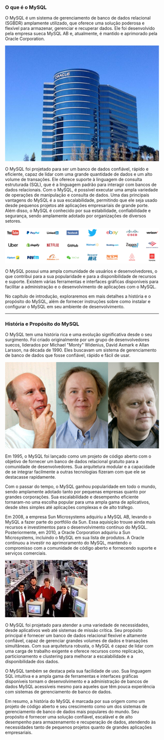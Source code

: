 ### O que é o MySQL


O MySQL é um sistema de gerenciamento de banco de dados relacional (SGBDR) amplamente utilizado, que oferece uma solução poderosa e flexível para armazenar, gerenciar e recuperar dados. Ele foi desenvolvido pela empresa sueca MySQL AB e, atualmente, é mantido e aprimorado pela Oracle Corporation.

![Sede da Oracle Corporation em Redwood Shores, California](../assets/img/sede_oracle.jpg)


O MySQL foi projetado para ser um banco de dados confiável, rápido e eficiente, capaz de lidar com uma grande quantidade de dados e um alto volume de transações. Ele oferece suporte à linguagem de consulta estruturada (SQL), que é a linguagem padrão para interagir com bancos de dados relacionais. Com o MySQL, é possível executar uma ampla variedade de operações de manipulação e consulta de dados.
Uma das principais vantagens do MySQL é a sua escalabilidade, permitindo que ele seja usado desde pequenos projetos até aplicações empresariais de grande porte. Além disso, o MySQL é conhecido por sua estabilidade, confiabilidade e segurança, sendo amplamente adotado por organizações de diversos setores.

![Algumas empresas que usam MySQL](../assets/img/corporations.png)


O MySQL possui uma ampla comunidade de usuários e desenvolvedores, o que contribui para a sua popularidade e para a disponibilidade de recursos e suporte. Existem várias ferramentas e interfaces gráficas disponíveis para facilitar a administração e o desenvolvimento de aplicações com o MySQL.

No capítulo de introdução, exploraremos em mais detalhes a história e o propósito do MySQL, além de fornecer instruções sobre como instalar e configurar o MySQL em seu ambiente de desenvolvimento.


---

### História e Propósito do MySQL

O MySQL tem uma história rica e uma evolução significativa desde o seu surgimento. Foi criado originalmente por um grupo de desenvolvedores suecos, liderados por Michael "Monty" Widenius, David Axmark e Allan Larsson, na década de 1990. Eles buscavam um sistema de gerenciamento de banco de dados que fosse confiável, rápido e fácil de usar.

![Fundadores do MySQL, David Axmark, Allan Larsson e Michael "Monty" Widenius](../assets/img/founders.jpg)

Em 1995, o MySQL foi lançado como um projeto de código aberto com o objetivo de fornecer um banco de dados relacional gratuito para a comunidade de desenvolvedores. Sua arquitetura modular e a capacidade de se integrar facilmente a outras tecnologias fizeram com que ele se destacasse rapidamente.

Com o passar do tempo, o MySQL ganhou popularidade em todo o mundo, sendo amplamente adotado tanto por pequenas empresas quanto por grandes corporações. Sua escalabilidade e desempenho eficiente tornaram-no uma escolha popular para uma ampla gama de aplicativos, desde sites simples até aplicações complexas e de alto tráfego.

Em 2008, a empresa Sun Microsystems adquiriu a MySQL AB, levando o MySQL a fazer parte do portfólio da Sun. Essa aquisição trouxe ainda mais recursos e investimentos para o desenvolvimento contínuo do MySQL.
Posteriormente, em 2010, a Oracle Corporation adquiriu a Sun Microsystems, incluindo o MySQL em sua lista de produtos. A Oracle continuou a investir no aprimoramento do MySQL, mantendo o compromisso com a comunidade de código aberto e fornecendo suporte e serviços comerciais.

![Sun Microsystems](../assets/img/sun.jpg)

O MySQL foi projetado para atender a uma variedade de necessidades, desde aplicativos web até sistemas de missão crítica. Seu propósito principal é fornecer um banco de dados relacional flexível e altamente confiável, capaz de gerenciar grandes volumes de dados e transações simultâneas.
Com sua arquitetura robusta, o MySQL é capaz de lidar com uma carga de trabalho exigente e oferece recursos como replicação, particionamento e clustering para melhorar a escalabilidade e a disponibilidade dos dados.

O MySQL também se destaca pela sua facilidade de uso. Sua linguagem SQL intuitiva e a ampla gama de ferramentas e interfaces gráficas disponíveis tornam o desenvolvimento e a administração de bancos de dados MySQL acessíveis mesmo para aqueles que têm pouca experiência com sistemas de gerenciamento de banco de dados.

Em resumo, a história do MySQL é marcada por sua origem como um projeto de código aberto e seu crescimento como um dos sistemas de gerenciamento de banco de dados mais populares do mundo. Seu propósito é fornecer uma solução confiável, escalável e de alto desempenho para armazenamento e recuperação de dados, atendendo às necessidades tanto de pequenos projetos quanto de grandes aplicações empresariais.
